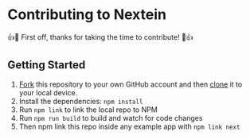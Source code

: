 # Contributing to Nextein

:+1::tada: First off, thanks for taking the time to contribute! :tada::+1:

## Getting Started

1. [Fork](https://help.github.com/articles/fork-a-repo/) this repository to your own GitHub account and then [clone](https://help.github.com/articles/cloning-a-repository/) it to your local device.
2. Install the dependencies: `npm install`
3. Run `npm link` to link the local repo to NPM
4. Run `npm run build` to build and watch for code changes
5. Then npm link this repo inside any example app with `npm link next`


